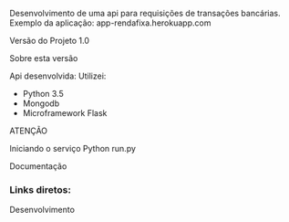 Desenvolvimento de uma api para requisições de transações bancárias.
Exemplo da aplicação: app-rendafixa.herokuapp.com

Versão do Projeto 1.0

Sobre esta versão

Api desenvolvida: Utilizei:

- Python 3.5
- Mongodb
- Microframework Flask

ATENÇÃO

Iniciando o serviço
Python run.py

Documentação

### Links diretos:

Desenvolvimento

